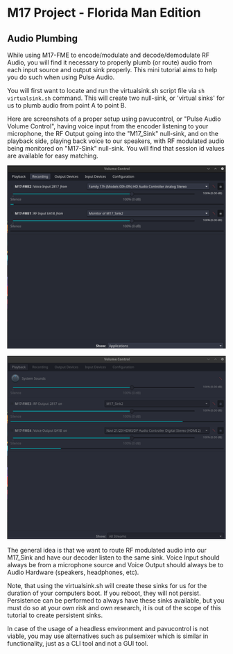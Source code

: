 
# M17 Project - Florida Man Edition

## Audio Plumbing

While using M17-FME to encode/modulate and decode/demodulate RF Audio, you will find it necessary to properly plumb (or route) audio from each input source and output sink properly. This mini tutorial aims to help you do such when using Pulse Audio.

You will first want to locate and run the virtualsink.sh script file via `sh virtualsink.sh` command. This will create two null-sink, or 'virtual sinks' for us to plumb audio from point A to point B. 

Here are screenshots of a proper setup using pavucontrol, or "Pulse Audio Volume Control", having voice input from the encoder listening to your microphone, the RF Output going into the "M17_Sink" null-sink, and on the playback side, playing back voice to our speakers, with RF modulated audio being monitored on "M17-Sink" null-sink. You will find that session id values are available for easy matching.

![Audio 1](https://github.com/lwvmobile/m17-fme/blob/main/pavucontrol_plumbing1.png)

![Audio 2](https://github.com/lwvmobile/m17-fme/blob/main/pavucontrol_plumbing2.png)

The general idea is that we want to route RF modulated audio into our M17_Sink and have our decoder listen to the same sink. Voice Input should always be from a microphone source and Voice Output should always be to Audio Hardware (speakers, headphones, etc).

Note, that using the virtualsink.sh will create these sinks for us for the duration of your computers boot. If you reboot, they will not persist. Persistence can be performed to always have these sinks available, but you must do so at your own risk and own research, it is out of the scope of this tutorial to create persistent sinks.

In case of the usage of a headless environment and pavucontrol is not viable, you may use alternatives such as pulsemixer which is similar in functionality, just as a CLI tool and not a GUI tool.